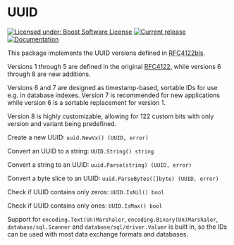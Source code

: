 UUID
====

[![Licensed under: Boost Software License](https://img.shields.io/github/license/FossoresLP/uuid?color=28D)](https://github.com/FossoresLP/uuid/blob/main/LICENSE)
[![Current release](https://img.shields.io/github/v/release/FossoresLP/uuid?display_name=tag&sort=semver)](https://github.com/FossoresLP/uuid/releases)
[![Documentation](https://img.shields.io/badge/Docs-pkg.go.dev-blue)](https://pkg.go.dev/github.com/fossoreslp/uuid)

This package implements the UUID versions defined in [RFC4122bis](https://www.ietf.org/archive/id/draft-ietf-uuidrev-rfc4122bis-02.html).

Versions 1 through 5 are defined in the original [RFC4122](https://www.ietf.org/rfc/rfc4122.html), while versions 6 through 8 are new additions.

Versions 6 and 7 are designed as timestamp-based, sortable IDs for use e.g. in database indexes. Version 7 is recommended for new applications while version 6 is a sortable replacement for version 1.

Version 8 is highly customizable, allowing for 122 custom bits with only version and variant being predefined.

Create a new UUID: `uuid.NewVx() (UUID, error)`

Convert an UUID to a string: `UUID.String() string`

Convert a string to an UUID: `uuid.Parse(string) (UUID, error)`

Convert a byte slice to an UUID: `uuid.ParseBytes([]byte) (UUID, error)`

Check if UUID contains only zeros: `UUID.IsNil() bool`

Check if UUID contains only ones: `UUID.IsMax() bool`

Support for `encoding.Text(Un)Marshaler`, `encoding.Binary(Un)Marshaler`, `database/sql.Scanner` and `database/sql/driver.Valuer` is built in, so the IDs can be used with most data exchange formats and databases.

